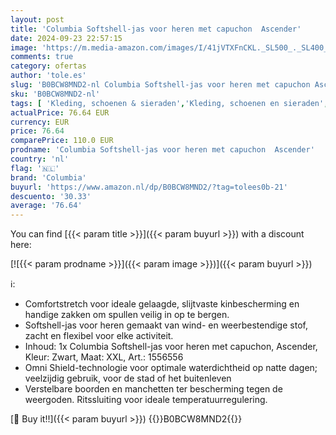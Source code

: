 ```yaml
---
layout: post
title: 'Columbia Softshell-jas voor heren met capuchon  Ascender'
date: 2024-09-23 22:57:15
image: 'https://m.media-amazon.com/images/I/41jVTXFnCKL._SL500_._SL400_.jpg'
comments: true
category: ofertas
author: 'tole.es'
slug: 'B0BCW8MND2-nl Columbia Softshell-jas voor heren met capuchon Ascender'
sku: 'B0BCW8MND2-nl'
tags: [ 'Kleding, schoenen & sieraden','Kleding, schoenen en sieraden','Outdoor softshell jacks heren','Outdoorjacks voor heren','Outdoorkleding','Outdoorkleding voor heren','Sportspecifieke kleding','columbia','🇳🇱', ]
actualPrice: 76.64 EUR
currency: EUR
price: 76.64
comparePrice: 110.0 EUR
prodname: 'Columbia Softshell-jas voor heren met capuchon  Ascender'
country: 'nl'
flag: '🇳🇱'
brand: 'Columbia'
buyurl: 'https://www.amazon.nl/dp/B0BCW8MND2/?tag=tolees0b-21'
descuento: '30.33'
average: '76.64'
---
```


You can find [{{< param title >}}]({{< param buyurl >}}) with a discount here:

[![{{< param prodname >}}]({{< param image >}})]({{< param buyurl >}})

ℹ️:

- Comfortstretch voor ideale gelaagde, slijtvaste kinbescherming en handige zakken om spullen veilig in op te bergen.
- Softshell-jas voor heren gemaakt van wind- en weerbestendige stof, zacht en flexibel voor elke activiteit.
- Inhoud: 1x Columbia Softshell-jas voor heren met capuchon, Ascender, Kleur: Zwart, Maat: XXL, Art.: 1556556
- Omni Shield-technologie voor optimale waterdichtheid op natte dagen; veelzijdig gebruik, voor de stad of het buitenleven
- Verstelbare boorden en manchetten ter bescherming tegen de weergoden. Ritssluiting voor ideale temperatuurregulering.

[🛒 Buy it!!]({{< param buyurl >}})
{{<world>}}B0BCW8MND2{{</world>}}
